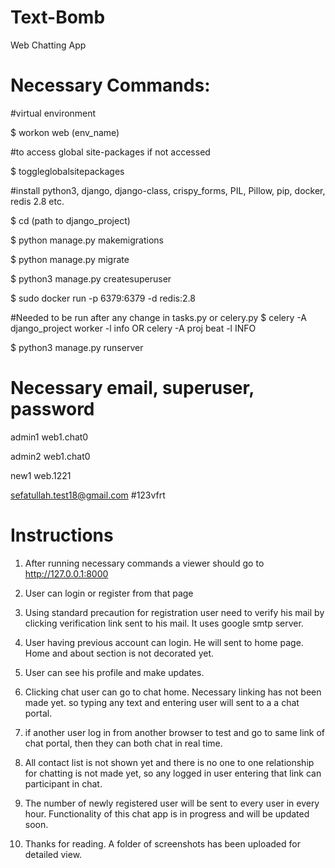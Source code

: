 # Text-Bomb
Web Chatting App

# Necessary Commands:


#virtual environment

$ workon web (env_name)

#to access global site-packages if not accessed

$ toggleglobalsitepackages

#install python3, django, django-class, crispy_forms, PIL, Pillow, pip, docker, redis 2.8 etc.

$ cd (path to django_project)

$ python manage.py makemigrations

$ python manage.py migrate

$ python3 manage.py createsuperuser

$ sudo docker run -p 6379:6379 -d redis:2.8

#Needed to be run after any change in tasks.py or celery.py
$ celery -A django_project worker -l info OR celery -A proj beat -l INFO


$ python3 manage.py runserver



# Necessary email, superuser, password

admin1
web1.chat0


admin2
web1.chat0


new1
web.1221


sefatullah.test18@gmail.com
#123vfrt



# Instructions

1. After running necessary commands a viewer should go to http://127.0.0.1:8000 

2. User can login or register from that page

3. Using standard precaution for registration user need to verify his mail by clicking verification link sent to his mail. It uses google smtp server.

4. User having previous account can login. He will sent to home page. Home and about section is not decorated yet.

5. User can see his profile and make updates.

6. Clicking chat user can go to chat home. Necessary linking has not been made yet. so typing any text and entering user will sent to a a chat portal.

7. if another user log in from another browser to test and go to same link of chat portal, then they can both chat in real time.

8. All contact list is not shown yet and there is no one to one relationship for chatting is not made yet, so any logged in user entering that link can participant in chat.

9. The number of newly registered user will be sent to every user in every hour. Functionality of this chat app is in progress and will be updated soon.

10. Thanks for reading. A folder of screenshots has been uploaded for detailed view.

